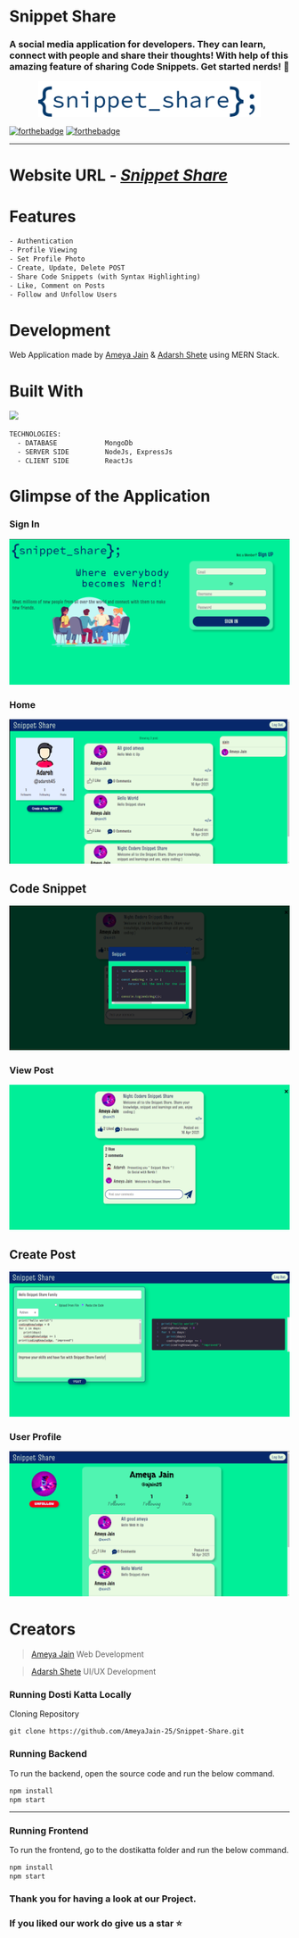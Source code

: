 # Snippet Share

### A social media application for developers. They can learn, connect with people and share their thoughts! With help of this amazing feature of sharing Code Snippets. Get started nerds! 👬

<p align="center">
  <img src="./snippet-share/src/assets/logoSnippetShare.png" width="400" title="Snippet Share">
</p>

[![forthebadge](https://forthebadge.com/images/badges/built-with-love.svg)](https://forthebadge.com)
[![forthebadge](https://forthebadge.com/images/badges/made-with-javascript.svg)](https://forthebadge.com)

---

# Website URL - <em>[Snippet Share](https://snippet-share.vercel.app/)</em>

# Features

```
- Authentication
- Profile Viewing
- Set Profile Photo
- Create, Update, Delete POST
- Share Code Snippets (with Syntax Highlighting)
- Like, Comment on Posts
- Follow and Unfollow Users
```

# Development

Web Application made by [Ameya Jain](https://github.com/AmeyaJain-25) & [Adarsh Shete](https://github.com/adarsh45) using MERN Stack.

# Built With

<p>
  <img src="https://miro.medium.com/max/244/1*DX5Z6zWBnEPfQe508so1mQ.png" width="200">
</p>

```
TECHNOLOGIES:
  - DATABASE            MongoDb
  - SERVER SIDE         NodeJs, ExpressJs
  - CLIENT SIDE         ReactJs
```

# Glimpse of the Application

### Sign In

![Sign In](https://github.com/AmeyaJain-25/Snippet-Share/blob/master/snippet-share/src/assets/signin_snippet_share.png?raw=true)

### Home

![Home](https://github.com/AmeyaJain-25/Snippet-Share/blob/master/snippet-share/src/assets/home_snippet_share.png?raw=true)

## Code Snippet

![Code Snippet](https://github.com/AmeyaJain-25/Snippet-Share/blob/master/snippet-share/src/assets/code_snippet_share.png?raw=true)

### View Post

![View Post](https://github.com/AmeyaJain-25/Snippet-Share/blob/master/snippet-share/src/assets/view_post_snippet_share.png?raw=true)

## Create Post

![Create Post](https://github.com/AmeyaJain-25/Snippet-Share/blob/master/snippet-share/src/assets/create_post_snippet_share.png?raw=true)

### User Profile

![User Profile](https://github.com/AmeyaJain-25/Snippet-Share/blob/master/snippet-share/src/assets/view_profile_snippet_share.png?raw=true)

# Creators

> [Ameya Jain](https://github.com/AmeyaJain-25)
> Web Development

> [Adarsh Shete](https://github.com/adarsh45)
> UI/UX Development

### Running Dosti Katta Locally

Cloning Repository

```
git clone https://github.com/AmeyaJain-25/Snippet-Share.git
```

### Running Backend

To run the backend, open the source code and run the below command.

```
npm install
npm start
```

---

### Running Frontend

To run the frontend, go to the dostikatta folder and run the below command.

```
npm install
npm start
```

### Thank you for having a look at our Project.

### If you liked our work do give us a star :star:
